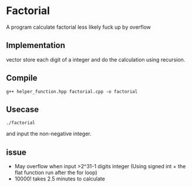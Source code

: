# Factorial
A program calculate factorial less likely fuck up by overflow
## Implementation
vector store each digit of a integer and do the calculation using recursion.
## Compile
```
g++ helper_function.hpp factorial.cpp -o factorial
```
## Usecase
```
./factorial
```
and input the non-negative integer. 

## issue
- May overflow when input >2^31-1 digits integer (Using signed int + the flat function run after the for loop)
- 10000! takes 2.5 minutes to calculate
